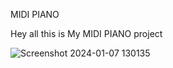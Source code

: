 MIDI PIANO

Hey all this is My MIDI PIANO project

![Screenshot 2024-01-07 130135](https://github.com/zainabturkmen/Piano-noise/assets/132147692/0e43f824-24c5-4079-b6b4-d821b38f163d)

